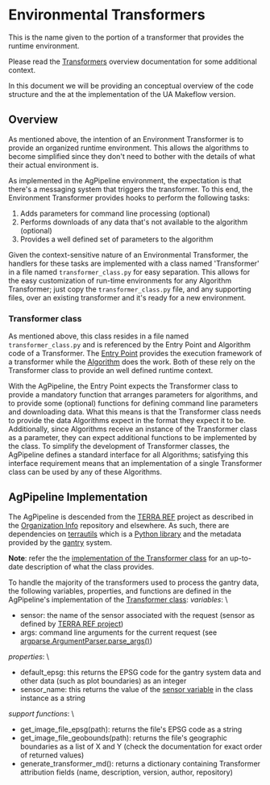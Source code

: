 # Environmental Transformers
This is the name given to the portion of a transformer that provides the runtime environment.

Please read the [Transformers](https://github.com/AgPipeline/AgPipeline.github.io/blob/master/transformers/transformers.md) overview documentation for some additional context.

In this document we will be providing an conceptual overview of the code structure and the at the implementation of the UA Makeflow version.

## Overview
As mentioned above, the intention of an Environment Transformer is to provide an organized runtime environment.
This allows the algorithms to become simplified since they don't need to bother with the details of what their actual environment is.

As implemented in the AgPipeline environment, the expectation is that there's a messaging system that triggers the transformer.
To this end, the Environment Transformer provides hooks to perform the following tasks:
1. Adds parameters for command line processing (optional)
2. Performs downloads of any data that's not available to the algorithm (optional)
3. Provides a well defined set of parameters to the algorithm

Given the context-sensitive nature of an Environmental Transformer, the handlers for these tasks are implemented with a class named 'Transformer' in a file named `transformer_class.py` for easy separation.
This allows for the easy customization of run-time environments for any Algorithm Transformer; just copy the `transformer_class.py` file, and any supporting files, over an existing transformer and it's ready for a new environment.

### Transformer class
As mentioned above, this class resides in a file named `transformer_class.py` and is referenced by the Entry Point and Algorithm code of a Transformer.
The [Entry Point]() provides the execution framework of a transformer while the [Algorithm]() does the work.
Both of these rely on the Transformer class to provide an well defined runtime context.

With the AgPipeline, the Entry Point expects the Transformer class to provide a mandatory function that arranges parameters for algorithms, and to provide some (optional) functions for defining command line parameters and downloading data.
What this means is that the Transformer class needs to provide the data Algorithms expect in the format they expect it to be.
Additionally, since Algorithms receive an instance of the Transformer class as a parameter, they can expect additional functions to be implemented by the class.
To simplify the development of Transformer classes, the AgPipeline defines a standard interface for all Algorithms; satisfying this interface requirement means that an implementation of a single Transformer class can be used by any of these Algorithms.

## AgPipeline Implementation
The AgPipeline is descended from the [TERRA REF](https://github.com/terraref) project as described in the [Organization Info](https://github.com/AgPipeline/Organization-info) repository and elsewhere.
As such, there are dependencies on [terrautils](https://github.com/terraref/terrautils) which is a [Python library](https://pypi.org/project/terrautils/) and the metadata provided by the [gantry](https://terraref.org/) system.

**Note**: refer the the [implementation of the Transformer class](https://github.com/AgPipeline/ua-gantry-transformer/blob/master/common-image/transformer_class.py) for an up-to-date description of what the class provides.

To handle the majority of the transformers used to process the gantry data, the following variables, properties, and functions are defined in the AgPipeline's implementation of the [Transformer class](https://github.com/AgPipeline/ua-gantry-transformer/blob/master/common-image/transformer_class.py):
*variables*:<a name="transformer_variables" /> \
- sensor: the name of the sensor associated with the request (sensor as defined by [TERRA REF project](https://github.com/terraref/terrautils/blob/112d7b6032a677ebcc52868c41bd607e9b0af845/terrautils/sensors.py#L58))
- args: command line arguments for the current request (see [argparse.ArgumentParser.parse_args()](https://docs.python.org/3/library/argparse.html))

*properties*:<a name="transformer_properties" /> \
- default_epsg: this returns the EPSG code for the gantry system data and other data (such as plot boundaries) as an integer
- sensor_name: this returns the value of the [sensor variable](#transformer_variables) in the class instance as a string

*support functions*:<a name="transformer_functions" /> \
- get_image_file_epsg(path): returns the file's EPSG code as a string
- get_image_file_geobounds(path): returns the file's geographic boundaries as a list of X and Y (check the documentation for exact order of returned values)
- generate_transformer_md(): returns a dictionary containing Transformer attribution fields (name, description, version, author, repository)

 
